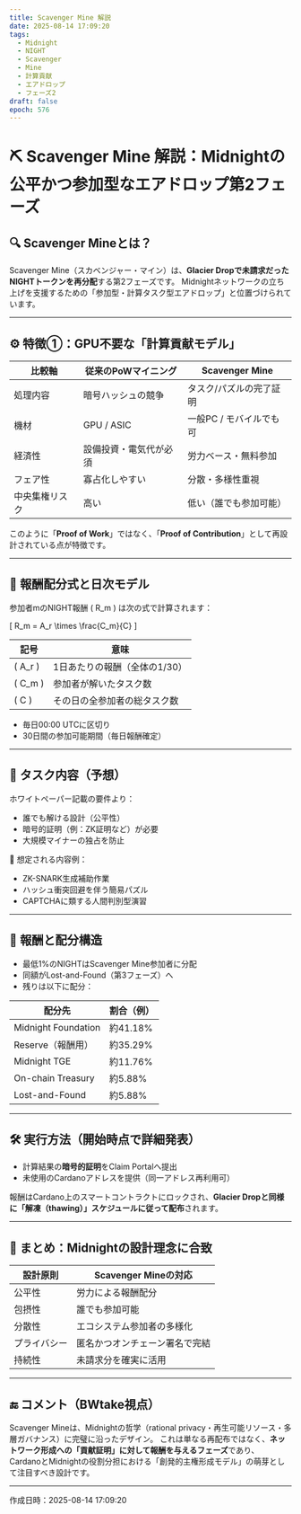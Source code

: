 ```yaml
---
title: Scavenger Mine 解説
date: 2025-08-14 17:09:20
tags:
  - Midnight
  - NIGHT
  - Scavenger
  - Mine
  - 計算貢献
  - エアドロップ
  - フェーズ2
draft: false
epoch: 576
---
```


# ⛏️ Scavenger Mine 解説：Midnightの公平かつ参加型なエアドロップ第2フェーズ

## 🔍 Scavenger Mineとは？

Scavenger Mine（スカベンジャー・マイン）は、**Glacier Dropで未請求だったNIGHTトークンを再分配**する第2フェーズです。
Midnightネットワークの立ち上げを支援するための「参加型・計算タスク型エアドロップ」と位置づけられています。

---

## ⚙️ 特徴①：GPU不要な「計算貢献モデル」

| 比較軸 | 従来のPoWマイニング | Scavenger Mine |
|--------|------------------|----------------|
| 処理内容 | 暗号ハッシュの競争 | タスク/パズルの完了証明 |
| 機材 | GPU / ASIC | 一般PC / モバイルでも可 |
| 経済性 | 設備投資・電気代が必須 | 労力ベース・無料参加 |
| フェア性 | 寡占化しやすい | 分散・多様性重視 |
| 中央集権リスク | 高い | 低い（誰でも参加可能） |

このように「**Proof of Work**」ではなく、「**Proof of Contribution**」として再設計されている点が特徴です。

---

## 🧮 報酬配分式と日次モデル

参加者mのNIGHT報酬 \( R_m \) は次の式で計算されます：

\[
R_m = A_r \times \frac{C_m}{C}
\]

| 記号 | 意味 |
|------|------|
| \( A_r \) | 1日あたりの報酬（全体の1/30） |
| \( C_m \) | 参加者が解いたタスク数 |
| \( C \) | その日の全参加者の総タスク数 |

- 毎日00:00 UTCに区切り
- 30日間の参加可能期間（毎日報酬確定）

---

## 🧩 タスク内容（予想）

ホワイトペーパー記載の要件より：

- 誰でも解ける設計（公平性）
- 暗号的証明（例：ZK証明など）が必要
- 大規模マイナーの独占を防止

🧠 想定される内容例：

- ZK-SNARK生成補助作業
- ハッシュ衝突回避を伴う簡易パズル
- CAPTCHAに類する人間判別型演習

---

## 🎁 報酬と配分構造

- 最低1%のNIGHTはScavenger Mine参加者に分配
- 同額がLost-and-Found（第3フェーズ）へ
- 残りは以下に配分：

| 配分先 | 割合（例） |
|--------|------------|
| Midnight Foundation | 約41.18% |
| Reserve（報酬用） | 約35.29% |
| Midnight TGE | 約11.76% |
| On-chain Treasury | 約5.88% |
| Lost-and-Found | 約5.88% |

---

## 🛠️ 実行方法（開始時点で詳細発表）

- 計算結果の**暗号的証明**をClaim Portalへ提出
- 未使用のCardanoアドレスを提供（同一アドレス再利用可）

報酬はCardano上のスマートコントラクトにロックされ、**Glacier Dropと同様に「解凍（thawing）」スケジュールに従って配布**されます。

---

## 🧭 まとめ：Midnightの設計理念に合致

| 設計原則 | Scavenger Mineの対応 |
|----------|------------------------|
| 公平性 | 労力による報酬配分 |
| 包摂性 | 誰でも参加可能 |
| 分散性 | エコシステム参加者の多様化 |
| プライバシー | 匿名かつオンチェーン署名で完結 |
| 持続性 | 未請求分を確実に活用 |

---

## 🔚 コメント（BWtake視点）

Scavenger Mineは、Midnightの哲学（rational privacy・再生可能リソース・多層ガバナンス）に完璧に沿ったデザイン。
これは単なる再配布ではなく、**ネットワーク形成への「貢献証明」に対して報酬を与えるフェーズ**であり、
CardanoとMidnightの役割分担における「創発的主権形成モデル」の萌芽として注目すべき設計です。

---

作成日時：2025-08-14 17:09:20
